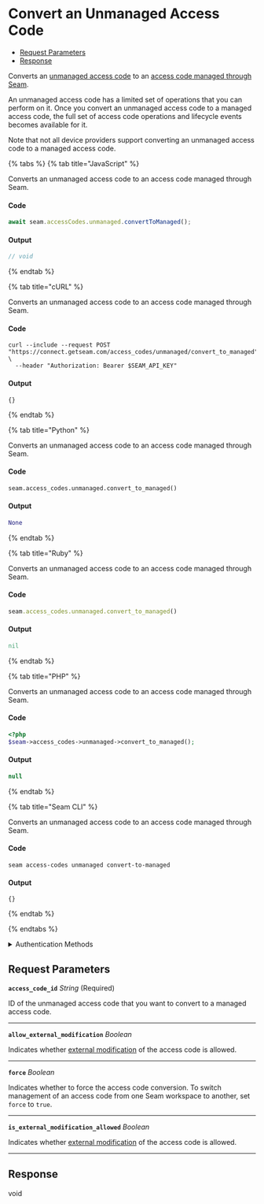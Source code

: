 # Convert an Unmanaged Access Code

- [Request Parameters](#request-parameters)
- [Response](#response)

Converts an [unmanaged access code](https://docs.seam.co/latest/capability-guides/smart-locks/access-codes/migrating-existing-access-codes) to an [access code managed through Seam](https://docs.seam.co/latest/capability-guides/smart-locks/access-codes).

An unmanaged access code has a limited set of operations that you can perform on it. Once you convert an unmanaged access code to a managed access code, the full set of access code operations and lifecycle events becomes available for it.

Note that not all device providers support converting an unmanaged access code to a managed access code.


{% tabs %}
{% tab title="JavaScript" %}

Converts an unmanaged access code to an access code managed through Seam.

#### Code

```javascript
await seam.accessCodes.unmanaged.convertToManaged();
```

#### Output

```javascript
// void
```
{% endtab %}

{% tab title="cURL" %}

Converts an unmanaged access code to an access code managed through Seam.

#### Code

```curl
curl --include --request POST "https://connect.getseam.com/access_codes/unmanaged/convert_to_managed" \
  --header "Authorization: Bearer $SEAM_API_KEY"
```

#### Output

```curl
{}
```
{% endtab %}

{% tab title="Python" %}

Converts an unmanaged access code to an access code managed through Seam.

#### Code

```python
seam.access_codes.unmanaged.convert_to_managed()
```

#### Output

```python
None
```
{% endtab %}

{% tab title="Ruby" %}

Converts an unmanaged access code to an access code managed through Seam.

#### Code

```ruby
seam.access_codes.unmanaged.convert_to_managed()
```

#### Output

```ruby
nil
```
{% endtab %}

{% tab title="PHP" %}

Converts an unmanaged access code to an access code managed through Seam.

#### Code

```php
<?php
$seam->access_codes->unmanaged->convert_to_managed();
```

#### Output

```php
null
```
{% endtab %}

{% tab title="Seam CLI" %}

Converts an unmanaged access code to an access code managed through Seam.

#### Code

```seam_cli
seam access-codes unmanaged convert-to-managed
```

#### Output

```seam_cli
{}
```
{% endtab %}

{% endtabs %}


<details>

<summary>Authentication Methods</summary>

- API key
- Client session token
- Personal access token
  <br>Must also include the `seam-workspace` header in the request.

To learn more, see [Authentication](https://docs.seam.co/latest/api/authentication).
</details>

## Request Parameters

**`access_code_id`** *String* (Required)

ID of the unmanaged access code that you want to convert to a managed access code.

---

**`allow_external_modification`** *Boolean*

Indicates whether [external modification](https://docs.seam.co/latest/capability-guides/smart-locks/access-codes#external-modification) of the access code is allowed.

---

**`force`** *Boolean*

Indicates whether to force the access code conversion. To switch management of an access code from one Seam workspace to another, set `force` to `true`.

---

**`is_external_modification_allowed`** *Boolean*

Indicates whether [external modification](https://docs.seam.co/latest/capability-guides/smart-locks/access-codes#external-modification) of the access code is allowed.

---


## Response

void

